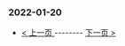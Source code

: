 ### 2022-01-20 
 

- [ < 上一页 ](https://github.com/able8/weibo-hot-record/blob/master/2022-01-19.md) -------- [ 下一页 > ](https://github.com/able8/weibo-hot-record/blob/master/2022-01-21.md)